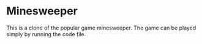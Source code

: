 # Minesweeper

This is a clone of the popular game minesweeper. 
The game can be played simply by running the code file.
